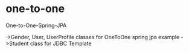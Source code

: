 # one-to-one
One-to-One-Spring-JPA 

->Gender, User, UserProfile classes for OneToOne spring jpa example
->Student class for JDBC Template



